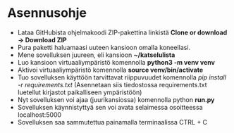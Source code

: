 # Asennusohje

* Lataa GitHubista ohjelmakoodi ZIP-pakettina linkistä **Clone or download -> Download ZIP**
* Pura paketti haluamaasi uuteen kansioon omalla koneellasi.
* Mene sovelluksen juureen, eli kansioon **~/katselulista**
* Luo kansioon virtuaaliympäristö komennolla **python3 -m venv venv**
* Aktivoi virtuaaliympäristö komennolla **source venv/bin/activate**
* Tuo sovelluksen käyttöön tarvittavat riippuvuudet komennolla *pip install -r requirements.txt*
(Asennetaan siis tiedostossa requirements.txt luetellut kirjastot paikalliseen ympäristöön)
* Nyt sovelluksen voi ajaa (juurikansiossa) komennolla python **run.py**
* Sovelluksen käynnistyttyä sen voi avata selaimessa osoitteessa localhost:5000
* Sovelluksen saa sammutettua painamalla terminaalissa CTRL + C
